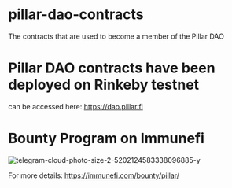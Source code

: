 # pillar-dao-contracts

The contracts that are used to become a member of the Pillar DAO

# Pillar DAO contracts have been deployed on Rinkeby testnet
can be accessed here: https://dao.pillar.fi

# Bounty Program on Immunefi

![telegram-cloud-photo-size-2-5202124583338096885-y](https://user-images.githubusercontent.com/1627026/153634799-57381aa1-7b2c-43c3-90a2-d1263d3d38c5.jpg)

For more details: https://immunefi.com/bounty/pillar/
